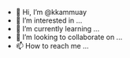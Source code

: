 - 👋 Hi, I’m @kkammuay
- 👀 I’m interested in ...
- 🌱 I’m currently learning ...
- 💞️ I’m looking to collaborate on ...
- 📫 How to reach me ...

<!---
kkammuay/kkammuay is a ✨ special ✨ repository because its `README.md` (this file) appears on your GitHub profile.
You can click the Preview link to take a look at your changes.
--->
